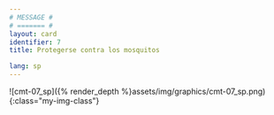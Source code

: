 ```yaml
---
# MESSAGE #
# ======= #
layout: card
identifier: 7
title: Protegerse contra los mosquitos

lang: sp
---
```


![cmt-07_sp]({% render_depth %}assets/img/graphics/cmt-07_sp.png){:class="my-img-class"}
